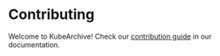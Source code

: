 # Contributing

Welcome to KubeArchive! Check our
[contribution guide](https://kubearchive.github.io/kubearchive/main/contributors/guide.html)
in our documentation.
